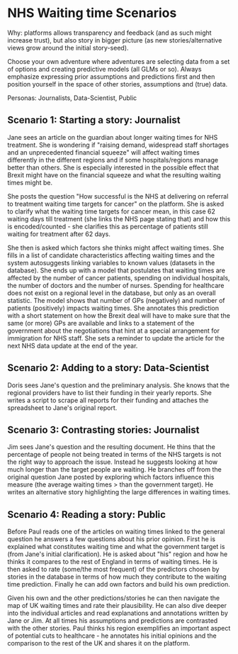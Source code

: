 # NHS Waiting time Scenarios

Why: platforms allows transparency and feedback (and as such might increase trust), but also story in bigger picture (as new stories/alternative views grow around the initial story-seed).

Choose your own adventure where adventures are selecting data from a set of options and creating predictive models (all GLMs or so). Always emphasize expressing prior assumptions and predictions first and then position yourself in the space of other stories, assumptions and (true) data.

Personas: Journalists, Data-Scientist, Public

## Scenario 1: Starting a story: Journalist

Jane sees an article on the guardian about longer waiting times for NHS treatment. She is wondering if "raising demand, widespread staff shortages and an unprecedented financial squeeze" will affect waiting times differently in the different regions and if some hospitals/regions manage better than others. She is especially interested in the possible effect that Brexit might have on the financial squeeze and what the resulting waiting times might be.

She posts the question "How successful is the NHS at delivering on referral to treatment waiting time targets for cancer" on the platform. She is asked to clarify what the waiting time targets for cancer mean, in this case 62 waiting days till treatment (she links the NHS page stating that) and how this is encoded/counted - she clarifies this as percentage of patients still waiting for treatment after 62 days. 

She then is asked which factors she thinks might affect waiting times. She fills in a list of candidate characteristics affecting waiting times and the system autosuggests linking variables to known values (datasets in the database). She ends up with a model that postulates that waiting times are affected by the number of cancer patients, spending on individual hospitals, the number of doctors and the number of nurses. Spending for healthcare does not exist on a regional level in the database, but only as an overall statistic. The model shows that number of GPs (negatively) and number of patients (positively) impacts waiting times. She annotates this prediction with a short statement on how the Brexit deal will have to make sure that the same (or more) GPs are available and links to a statement of the government about the negotiations that hint at a special arrangement for immigration for NHS staff. She sets a reminder to update the article for the next NHS data update at the end of the year.

## Scenario 2: Adding to a story: Data-Scientist

Doris sees Jane's question and the preliminary analysis. She knows that the regional providers have to list their funding in their yearly reports. She writes a script to scrape all reports for their funding and attaches the spreadsheet to Jane's original report.

## Scenario 3: Contrasting stories: Journalist

Jim sees Jane's question and the resulting document. He thins that the percentage of people not being treated in terms of the NHS targets is not the right way to approach the issue. Instead he suggests looking at how much longer than the target people are waiting. He branches off from the original question Jane posted by exploring which factors influence this measure (the average waiting times > than the government target). He writes an alternative story highlighting the large differences in waiting times.


## Scenario 4: Reading a story: Public

Before Paul reads one of the articles on waiting times linked to the general question he answers a few questions about his prior opinion. First he is explained what constitutes waiting time and what the government target is (from Jane's initial clarification). He is asked about "his" region and how he thinks it compares to the rest of England in terms of waiting times. He is then asked to rate (some/the most frequent) of the predictors chosen by stories in the database in terms of how much they contribute to the waiting time prediction. Finally he can add own factors and build his own prediction. 

Given his own and the other predictions/stories he can then navigate the map of UK waiting times and rate their plausibility. He can also dive deeper into the individual articles and read explanations and annotations written by Jane or Jim. At all times his assumptions and predictions are contrasted with the other stories. Paul thinks his region exemplifies an important aspect of potential cuts to healthcare - he annotates his initial opinions and the comparison to the rest of the UK and shares it on the platform.
